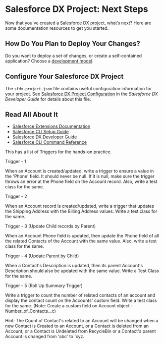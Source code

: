 # Salesforce DX Project: Next Steps

Now that you’ve created a Salesforce DX project, what’s next? Here are some documentation resources to get you started.

## How Do You Plan to Deploy Your Changes?

Do you want to deploy a set of changes, or create a self-contained application? Choose a [development model](https://developer.salesforce.com/tools/vscode/en/user-guide/development-models).

## Configure Your Salesforce DX Project

The `sfdx-project.json` file contains useful configuration information for your project. See [Salesforce DX Project Configuration](https://developer.salesforce.com/docs/atlas.en-us.sfdx_dev.meta/sfdx_dev/sfdx_dev_ws_config.htm) in the _Salesforce DX Developer Guide_ for details about this file.

## Read All About It

- [Salesforce Extensions Documentation](https://developer.salesforce.com/tools/vscode/)
- [Salesforce CLI Setup Guide](https://developer.salesforce.com/docs/atlas.en-us.sfdx_setup.meta/sfdx_setup/sfdx_setup_intro.htm)
- [Salesforce DX Developer Guide](https://developer.salesforce.com/docs/atlas.en-us.sfdx_dev.meta/sfdx_dev/sfdx_dev_intro.htm)
- [Salesforce CLI Command Reference](https://developer.salesforce.com/docs/atlas.en-us.sfdx_cli_reference.meta/sfdx_cli_reference/cli_reference.htm)


This has a list of Triggers for the hands-on practice.

Trigger - 1

When an Account is created/updated, write a trigger to ensure a value in the 'Phone' field. It should never be null. If it is null, make sure the trigger throws an error at the Phone field on the Account record. Also, write a test class for the same.

Trigger - 2

When an Account record is created/updated, write a trigger that updates the Shipping Address with the Billing Address values. Write a test class for the same.

Trigger - 3 (Update Child records by Parent)

When an Account Phone field is updated, then update the Phone field of all the related Contacts of the Account with the same value.
Also, write a test class for the same.


Trigger - 4 (Update Parent by Child)

When a Contact's Description is updated, then its parent Account's Description should also be updated with the same value. Write a Test Class for the same.


Trigger - 5 (Roll Up Summary Trigger)

Write a trigger to count the number of related contacts of an account and display the contact count on the Accounts' custom field. Write a test class for the same. (Note: Create a custom field on Account object - Number_of_Contacts__c)

Hint: The Count of Contact's related to an Account will be changed when a new Contact is Created to an Account, or a Contact is deleted from an Account, or a Contact is Undeleted from RecycleBin or a Contact's parent Account is changed from 'abc' to 'xyz.
